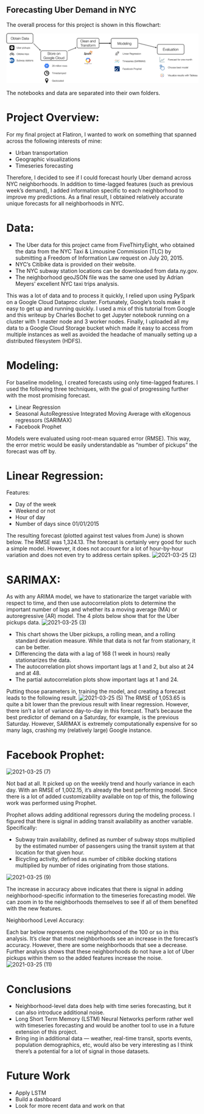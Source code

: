 ## Forecasting Uber Demand in NYC


The overall process for this project is shown in this flowchart:  

![](flowchart.png)

The notebooks and data are separated into their own folders. 

# Project Overview:
For my final project at Flatiron, I wanted to work on something that spanned across the following interests of mine:
- Urban transportation
- Geographic visualizations
- Timeseries forecasting

Therefore, I decided to see if I could forecast hourly Uber demand across NYC neighborhoods. In addition to time-lagged features (such as previous week’s demand), I added information specific to each neighborhood to improve my predictions. As a final result, I obtained relatively accurate unique forecasts for all neighborhoods in NYC.

# Data:
- The Uber data for this project came from FiveThirtyEight, who obtained the data from the NYC Taxi & Limousine Commission (TLC) by submitting a Freedom of Information Law request on July 20, 2015.
- NYC’s Citibike data is provided on their website.
- The NYC subway station locations can be downloaded from data.ny.gov.
- The neighborhood geoJSON file was the same one used by Adrian Meyers’ excellent NYC taxi trips analysis.

This was a lot of data and to process it quickly, I relied upon using PySpark on a Google Cloud Dataproc cluster. Fortunately, Google’s tools make it easy to get up and running quickly.
I used a mix of this tutorial from Google and this writeup by 
Charles Bochet
 to get Jupyter notebook running on a cluster with 1 master node and 3 worker nodes.
Finally, I uploaded all my data to a Google Cloud Storage bucket which made it easy to access from multiple instances as well as avoided the headache of manually setting up a distributed filesystem (HDFS).

# Modeling:
For baseline modeling, I created forecasts using only time-lagged features. I used the following three techniques, with the goal of progressing further with the most promising forecast.
- Linear Regression
- Seasonal AutoRegressive Integrated Moving Average with eXogenous regressors (SARIMAX)
- Facebook Prophet

Models were evaluated using root-mean squared error (RMSE). This way, the error metric would be easily understandable as “number of pickups” the forecast was off by.


# Linear Regression:
Features:
- Day of the week
- Weekend or not
- Hour of day
- Number of days since 01/01/2015

The resulting forecast (plotted against test values from June) is shown below. The RMSE was 1,324.13. The forecast is certainly very good for such a simple model. However, it does not account for a lot of hour-by-hour variation and does not even try to address certain spikes.
![2021-03-25 (2)](https://user-images.githubusercontent.com/64773443/112430876-1f117700-8d15-11eb-8abd-1fc6f99b9b21.png)

# SARIMAX:
As with any ARIMA model, we have to stationarize the target variable with respect to time, and then use autocorrelation plots to determine the important number of lags and whether its a moving average (MA) or autoregressive (AR) model. The 4 plots below show that for the Uber pickups data.
![2021-03-25 (3)](https://user-images.githubusercontent.com/64773443/112431199-947d4780-8d15-11eb-8152-9025a13b7bbd.png)

- This chart shows the Uber pickups, a rolling mean, and a rolling standard deviation measure. While that data is not far from stationary, it can be better.
- Differencing the data with a lag of 168 (1 week in hours) really stationarizes the data.
- The autocorrelation plot shows important lags at 1 and 2, but also at 24 and at 48.
- The partial autocorrelation plots show important lags at 1 and 24.

Putting those parameters in, training the model, and creating a forecast leads to the following result.
![2021-03-25 (5)](https://user-images.githubusercontent.com/64773443/112431892-795f0780-8d16-11eb-8951-197ff39edd22.png)
The RMSE of 1,053.65 is quite a bit lower than the previous result with linear regression. However, there isn’t a lot of variance day-to-day in this forecast. That’s because the best predictor of demand on a Saturday, for example, is the previous Saturday. However, SARIMAX is extremely computationally expensive for so many lags, crashing my (relatively large) Google instance.

# Facebook Prophet:

![2021-03-25 (7)](https://user-images.githubusercontent.com/64773443/112433827-2f2b5580-8d19-11eb-86d2-fa6b86db6b42.png)

Not bad at all. It picked up on the weekly trend and hourly variance in each day. With an RMSE of 1,002.15, it’s already the best performing model. Since there is a lot of added customizability available on top of this, the following work was performed using Prophet.

Prophet allows adding additional regressors during the modeling process. I figured that there is signal in adding transit availability as another variable. Specifically:
- Subway train availability, defined as number of subway stops multiplied by the estimated number of passengers using the transit system at that location for that given hour.
- Bicycling activity, defined as number of citibike docking stations multiplied by number of rides originating from those stations.

![2021-03-25 (9)](https://user-images.githubusercontent.com/64773443/112434182-a52fbc80-8d19-11eb-9c32-4b12ae2c6847.png)

The increase in accuracy above indicates that there is signal in adding neighborhood-specific information to the timeseries forecasting model. We can zoom in to the neighborhoods themselves to see if all of them benefited with the new features.

Neighborhood Level Accuracy:

Each bar below represents one neighborhood of the 100 or so in this analysis. It’s clear that most neighborhoods see an increase in the forecast’s accuracy. However, there are some neighborhoods that see a decrease. Further analysis shows that these neighborhoods do not have a lot of Uber pickups within them so the added features increase the noise.
![2021-03-25 (11)](https://user-images.githubusercontent.com/64773443/112434660-37d05b80-8d1a-11eb-95d1-242f17365909.png)

# Conclusions
- Neighborhood-level data does help with time series forecasting, but it can also introduce additional noise.
- Long Short Term Memory (LSTM) Neural Networks perform rather well with timeseries forecasting and would be another tool to use in a future extension of this project.
- Bring ing in additional data — weather, real-time transit, sports events, population demographics, etc, would also be very interesting as I think there’s a potential for a lot of signal in those datasets.

# Future Work
- Apply LSTM
- Build a dashboard
- Look for more recent data and work on that










